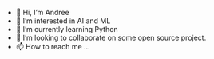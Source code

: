 - 👋 Hi, I’m Andree
- 👀 I’m interested in AI and ML
- 🌱 I’m currently learning Python
- 💞️ I’m looking to collaborate on some open source project.
- 📫 How to reach me ...

<!---
alr2804/alr2804 is a ✨ special ✨ repository because its `README.md` (this file) appears on your GitHub profile.
You can click the Preview link to take a look at your changes.
--->
